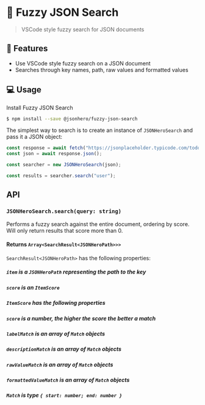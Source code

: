 # 🤔 Fuzzy JSON Search

> VSCode style fuzzy search for JSON documents

<!-- ![Coverage lines](./badges/badge-lines.svg) -->
<!-- ![Tests](https://github.com/jsonhero-io/fuzzy-json-search/actions/workflows/test.yml/badge.svg?branch=main) -->
<!-- [![Downloads](https://img.shields.io/npm/dm/%40jsonhero%2Ffuzzy-json-search.svg)](https://npmjs.com/@jsonhero/fuzzy-json-search) -->
<!-- [![Install size](https://packagephobia.com/badge?p=%40jsonhero%2Ffuzzy-json-search)](https://packagephobia.com/result?p=@jsonhero/fuzzy-json-search) -->

## 🚀 Features

- Use VSCode style fuzzy search on a JSON document
- Searches through key names, path, raw values and formatted values

## 💻 Usage

Install Fuzzy JSON Search

```bash
$ npm install --save @jsonhero/fuzzy-json-search
```

The simplest way to search is to create an instance of `JSONHeroSearch` and pass it a JSON object:

```typescript
const response = await fetch("https://jsonplaceholder.typicode.com/todos");
const json = await response.json();

const searcher = new JSONHeroSearch(json);

const results = searcher.search("user");
```

## API

### `JSONHeroSearch.search(query: string)`

Performs a fuzzy search against the entire document, ordering by score. Will only return results that score more than 0.

#### Returns `Array<SearchResult<JSONHeroPath>>>`

`SearchResult<JSONHeroPath>` has the following properties:

##### `item` is a `JSONHeroPath` representing the path to the key

##### `score` is an `ItemScore`

##### `ItemScore` has the following properties

##### `score` is a number, the higher the score the better a match

##### `labelMatch` is an array of `Match` objects

##### `descriptionMatch` is an array of `Match` objects

##### `rawValueMatch` is an array of `Match` objects

##### `formattedValueMatch` is an array of `Match` objects

##### `Match` is type `{ start: number; end: number }`
